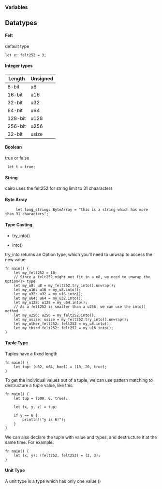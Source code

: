



### Variables


## Datatypes

#### Felt

default type 
```
let x: felt252 = 3;
```

#### Integer types

| Length  | Unsigned |
|---------|----------|
| 8-bit   | u8       |
| 16-bit  | u16      |
| 32-bit  | u32      |
| 64-bit  | u64      |
| 128-bit | u128     |
| 256-bit | u256     |
| 32-bit  | usize    |


#### Boolean
true or false

```
 let t = true;
```

#### String 

cairo uses the felt252 for string limit to 31 chaaracters

#### Byte Array

```
     let long_string: ByteArray = "this is a string which has more than 31 characters";

```

#### Type Casting

- try_into()


- into()

try_into returns an Option type, which you'll need to unwrap to access the new value.

```
fn main() {
    let my_felt252 = 10;
    // Since a felt252 might not fit in a u8, we need to unwrap the Option<T> type
    let my_u8: u8 = my_felt252.try_into().unwrap();
    let my_u16: u16 = my_u8.into();
    let my_u32: u32 = my_u16.into();
    let my_u64: u64 = my_u32.into();
    let my_u128: u128 = my_u64.into();
    // As a felt252 is smaller than a u256, we can use the into() method
    let my_u256: u256 = my_felt252.into();
    let my_usize: usize = my_felt252.try_into().unwrap();
    let my_other_felt252: felt252 = my_u8.into();
    let my_third_felt252: felt252 = my_u16.into();
}
```


#### Tuple Type

Tuples have a fixed length


```
fn main() {
    let tup: (u32, u64, bool) = (10, 20, true);
}
```

To get the individual values out of a tuple, we can use pattern matching to destructure a tuple value, like this:

```
fn main() {
    let tup = (500, 6, true);

    let (x, y, z) = tup;

    if y == 6 {
        println!("y is 6!");
    }
}
```

We can also declare the tuple with value and types, and destructure it at the same time. For example:
```
fn main() {
    let (x, y): (felt252, felt252) = (2, 3);
}
```


#### Unit Type

A unit type is a type which has only one value ()